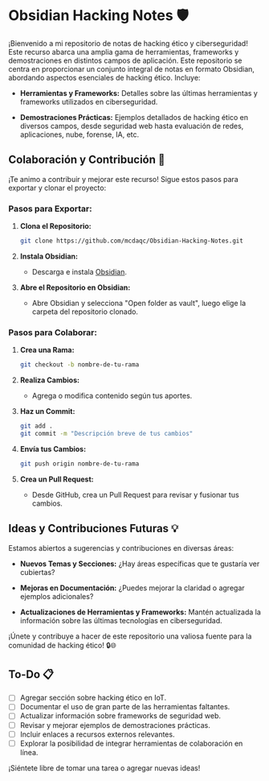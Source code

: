 # Obsidian Hacking Notes 🛡️
 
¡Bienvenido a mi repositorio de notas de hacking ético y ciberseguridad! Este recurso abarca una amplia gama de herramientas, frameworks y demostraciones en distintos campos de aplicación.
Este repositorio se centra en proporcionar un conjunto integral de notas en formato Obsidian, abordando aspectos esenciales de hacking ético. Incluye:

- **Herramientas y Frameworks:** Detalles sobre las últimas herramientas y frameworks utilizados en ciberseguridad.

- **Demostraciones Prácticas:** Ejemplos detallados de hacking ético en diversos campos, desde seguridad web hasta evaluación de redes, aplicaciones, nube, forense, IA, etc.

## Colaboración y Contribución 🤝

¡Te animo a contribuir y mejorar este recurso! Sigue estos pasos para exportar y clonar el proyecto:

### Pasos para Exportar:

1. **Clona el Repositorio:**
   ```bash
   git clone https://github.com/mcdaqc/Obsidian-Hacking-Notes.git
   ```

2. **Instala Obsidian:**
   - Descarga e instala [Obsidian](https://obsidian.md/).

3. **Abre el Repositorio en Obsidian:**
   - Abre Obsidian y selecciona "Open folder as vault", luego elige la carpeta del repositorio clonado.

### Pasos para Colaborar:

1. **Crea una Rama:**
   ```bash
   git checkout -b nombre-de-tu-rama
   ```

2. **Realiza Cambios:**
   - Agrega o modifica contenido según tus aportes.

3. **Haz un Commit:**
   ```bash
   git add .
   git commit -m "Descripción breve de tus cambios"
   ```

4. **Envía tus Cambios:**
   ```bash
   git push origin nombre-de-tu-rama
   ```

5. **Crea un Pull Request:**
   - Desde GitHub, crea un Pull Request para revisar y fusionar tus cambios.

## Ideas y Contribuciones Futuras 💡

Estamos abiertos a sugerencias y contribuciones en diversas áreas:

- **Nuevos Temas y Secciones:** ¿Hay áreas específicas que te gustaría ver cubiertas?

- **Mejoras en Documentación:** ¿Puedes mejorar la claridad o agregar ejemplos adicionales?

- **Actualizaciones de Herramientas y Frameworks:** Mantén actualizada la información sobre las últimas tecnologías en ciberseguridad.

¡Únete y contribuye a hacer de este repositorio una valiosa fuente para la comunidad de hacking ético! 🔒🌐

## To-Do 📋

- [ ] Agregar sección sobre hacking ético en IoT.
- [ ] Documentar el uso de gran parte de las herramientas faltantes.
- [ ] Actualizar información sobre frameworks de seguridad web.
- [ ] Revisar y mejorar ejemplos de demostraciones prácticas.
- [ ] Incluir enlaces a recursos externos relevantes.
- [ ] Explorar la posibilidad de integrar herramientas de colaboración en línea.

¡Siéntete libre de tomar una tarea o agregar nuevas ideas!
